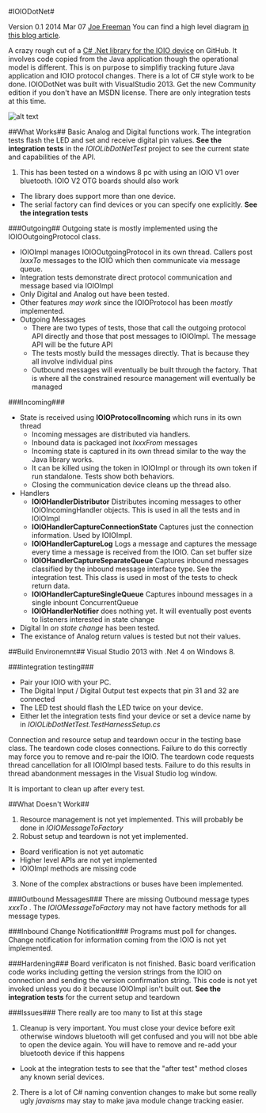 #IOIODotNet#

Version 0.1 2014 Mar 07 [Joe Freeman](http://joe.blog.freemansoft.com) You can find a high level diagram 
[in this blog article](http://joe.blog.freemansoft.com/2015/03/extremely-rough-cut-at-c-based-ioio.html).

A crazy rough cut of a [C# .Net library for the IOIO device](https://github.com/ytai/ioio/wiki) on GitHub. 
It involves code copied from the Java application though the operational model is different.  This is on purpose 
to simplifiy tracking 
future Java application and IOIO protocol changes. There is a lot of C# style work to be done.
IOIODotNet was built with VisualStudio 2013. 
Get the new Community edition if you don't have an MSDN license. There are only integration tests at this time.

![alt text](http://1.bp.blogspot.com/-l3lVEHkgJkg/VPudkk-pXSI/AAAAAAAABw0/dnOpQ0RdS1A/s1600/IOIO%2BDot%2BNet.png "Logo Title Text 1")


##What Works##
Basic Analog and Digital functions work. The integration tests flash the LED and set and receive digital pin values.
**See the integration tests** in the _IOIOLibDotNetTest_ project to see the current state and capabilities of the API.

1. This has been tested on a windows 8 pc with using an IOIO V1 over bluetooth. IOIO V2 OTG boards should also work
 * The library does support more than one device.
 * The serial factory can find devices or you can specify one explicitly. **See the integration tests**

###Outgoing##
Outgoing state is mostly implemented using the IOIOOutgoingProtocol class. 
 * IOIOImpl manages IOIOOutgoingProtocol in its own thread. Callers post _IxxxTo_ messages to the IOIO which then communicate via message queue.
 * Integration tests demonstrate direct protocol communication and message based via IOIOImpl
 * Only Digital and Analog out have been tested.
 * Other features _may work_ since the IOIOProtocol has been _mostly_ implemented.
 * Outgoing Messages
     + There are two types of tests, those that call the outgoing protocol API directly and those that post messages to IOIOImpl. The message API will be the future API
     + The tests mostly build the messages directly. That is because they all involve individual pins 
     + Outbound messages will eventually be built through the factory.  That is where all the 
    constrained resource management will eventually be managed

###Incoming###
 * State is received using  **IOIOProtocolIncoming** which runs in its own thread
   + Incoming messages are distributed via handlers.  
   + Inbound data is packaged inot _IxxxFrom_ messages
   + Incoming state is captured in its own thread similar to the way the Java library works.
   + It can be killed using the token in IOIOImpl or through its own token if run standalone. Tests show both behaviors.
   + Closing the communication device cleans up the thread also.
 * Handlers
   + **IOIOHandlerDistributor** Distributes incoming messages to other IOIOIncomingHandler objects. This is used in all the tests and in IOIOImpl
   + **IOIOHandlerCaptureConnectionState** Captures just the connection information. Used by IOIOImpl.
   + **IOIOHandlerCaptureLog** Logs a message and captures the message every time a message is received from the IOIO. Can set buffer size
   + **IOIOHandlerCaptureSeparateQueue** Captures inbound messages classified by the inbound message interface type. See the integration test. This class is used in most of the tests to check return data.
   + **IOIOHandlerCaptureSingleQueue** Captures inbound messages in a single inbount ConcurrentQueue
   + **IOIOHandlerNotifier** does nothing yet.  It will eventually post events to listeners interested in state change
 * Digital In _on state change_ has been tested.
 * The existance of Analog return values is tested but not their values.

##Build Environemnt##
Visual Studio 2013 with .Net 4 on Windows 8.

###integration testing###

* Pair your IOIO with your PC.  
* The Digital Input / Digital Output test expects that pin 31 and 32 are connected
* The LED test should flash the LED twice on your device.
* Either let the integration tests find your device or set a device name by in _IOIOLibDotNetTest.TestHarnessSetup.cs_

Connection and resource setup and teardown occur in the testing base class. 
The teardown code closes connections.  Failure to do this correctly may force you to remove and re-pair the IOIO.
The teardown code requests thread cancellation for all IOIOImpl based tests. Failure to do this results in thread abandonment messages in the Visual Studio log window.

It is important to clean up after every test.  

##What Doesn't Work##

1. Resource management is not yet implemented.  This will probably be done in _IOIOMessageToFactory_
2. Robust setup and teardown is not yet implemented. 
  * Board verification is not yet automatic
  * Higher level APIs are not yet implemented
  * IOIOImpl methods are missing code
3. None of the complex abstractions or buses have been implemented.

###Outbound Messages###
There are missing Outbound message types _xxxTo_ .  The _IOIOMessageToFactory_ may not have factory methods for all message types.

###Inbound Change Notification###
Programs must poll for changes.  Change notification for information coming from the IOIO is not yet implemented.

###Hardening###
Board verificaton is not finished. 
Basic board verification code works including getting the version strings from the IOIO on connection and sending the version confirmation string.
This code is not yet invoked unless you do it because IOIOImpl isn't built out.  **See the integration tests** for the current setup and teardown



###Issues###
There really are too many to list at this stage

1. Cleanup is very important.  You must close your device before exit otherwise windows bluetooth will get confused and you will not bbe able to open the device again.
 You will have to remove and re-add your bluetooth device if this happens
 * Look at the integration tests to see that the "after test" method closes any known serial devices.
2. There is a lot of C# naming convention changes to make but some really ugly _javaisms_ may stay to make java module change tracking easier.







